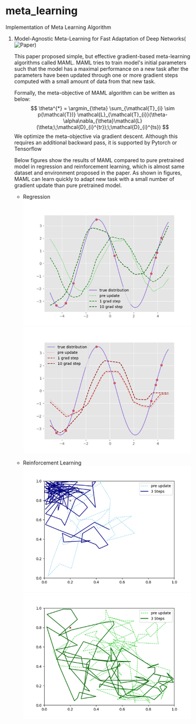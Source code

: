 # meta_learning
Implementation of Meta Learning Algorithm


1. Model-Agnostic Meta-Learning for Fast Adaptation of Deep Networks(![Paper](https://arxiv.org/abs/1703.03400))
   
   This paper proposed simple, but effective gradient-based meta-learning algorithms called MAML. MAML tries to train model's initial parameters such that the model has a maximal performance on a new task after the parameters have been updated through one or more gradient steps computed with a small amount of data from that new task.

   Formally, the meta-objective of MAML algorithm can be written as below:
   $$
   \theta^{*} = \argmin_{\theta} \sum_{\mathcal{T}_{i} \sim p(\mathcal{T})} \mathcal{L}_{\mathcal{T}_{i}}(\theta-\alpha\nabla_{\theta}\mathcal{L}(\theta;\;\mathcal{D}_{i}^{tr});\;\mathcal{D}_{i}^{ts})
   $$
   We optimize the meta-objective via gradient descent. Although this requires an additional backward pass, it is supported by Pytorch or Tensorflow

   Below figures show the results of MAML compared to pure pretrained model in regression and reinforcement learning, which is almost same dataset and environment proposed in the paper. As shown in figures, MAML can learn quickly to adapt new task with a small number of gradient update than pure pretrained model.

   - Regression 
   ![](MAML/regression/results/MAML.png)    ![](MAML/regression/results/pretrained.png)
   
   - Reinforcement Learning
   ![](MAML/reinforcement_learning/results/MAML.png)    ![](MAML/reinforcement_learning/results/pretrained.png)